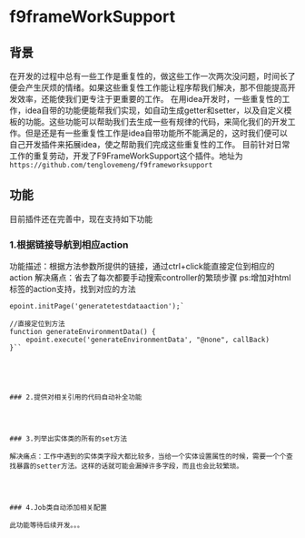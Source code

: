 # f9frameWorkSupport

## 背景

在开发的过程中总有一些工作是重复性的，做这些工作一次两次没问题，时间长了便会产生厌烦的情绪。如果这些重复性工作能让程序帮我们解决，那不但能提高开发效率，还能使我们更专注于更重要的工作。
在用idea开发时，一些重复性的工作，idea自带的功能便能帮我们实现，如自动生成getter和setter，以及自定义模板的功能。这些功能可以帮助我们去生成一些有规律的代码，来简化我们的开发工作。但是还是有一些重复性工作是idea自带功能所不能满足的，这时我们便可以自己开发插件来拓展idea，使之帮助我们完成这些重复性的工作。
目前针对日常工作的重复劳动，开发了F9FrameWorkSupport这个插件。地址为
`https://github.com/tenglovemeng/f9frameworksupport`



## 功能

目前插件还在完善中，现在支持如下功能

### 1.根据链接导航到相应action

功能描述：根据方法参数所提供的链接，通过ctrl+click能直接定位到相应的action
解决痛点：省去了每次都要手动搜索controller的繁琐步骤
ps:增加对html标签的action支持，找到对应的方法
```//直接定位到类
epoint.initPage('generatetestdataaction');`

//直接定位到方法
function generateEnvironmentData() {
    epoint.execute('generateEnvironmentData', "@none", callBack)
}``





### 2.提供对相关引用的代码自动补全功能




### 3.列举出实体类的所有的set方法

解决痛点：工作中遇到的实体类字段大都比较多，当给一个实体设置属性的时候，需要一个个查找暴露的setter方法。这样的话就可能会漏掉许多字段，而且也会比较繁琐。




### 4.Job类自动添加相关配置

此功能等待后续开发。。。
